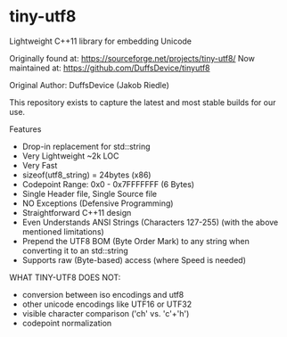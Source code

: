 # tiny-utf8

Lightweight C++11 library for embedding Unicode 

Originally found at: https://sourceforge.net/projects/tiny-utf8/ 
Now maintained at: https://github.com/DuffsDevice/tinyutf8

Original Author: DuffsDevice (Jakob Riedle)


This repository exists to capture the latest and most stable builds for our use.

Features
- Drop-in replacement for std::string
- Very Lightweight ~2k LOC
- Very Fast
- sizeof(utf8_string) = 24bytes (x86)
- Codepoint Range: 0x0 - 0x7FFFFFFF (6 Bytes)
- Single Header file, Single Source file
- NO Exceptions (Defensive Programming)
- Straightforward C++11 design
- Even Understands ANSI Strings (Characters 127-255) (with the above mentioned limitations)
- Prepend the UTF8 BOM (Byte Order Mark) to any string when converting it to an std::string
- Supports raw (Byte-based) access (where Speed is needed)

WHAT TINY-UTF8 DOES NOT:
- conversion between iso encodings and utf8
- other unicode encodings like UTF16 or UTF32
- visible character comparison ('ch' vs. 'c'+'h')
- codepoint normalization
